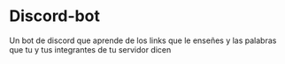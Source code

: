 # Discord-bot
Un bot de discord que aprende de los links que le enseñes y las palabras que tu y tus integrantes de tu servidor dicen
